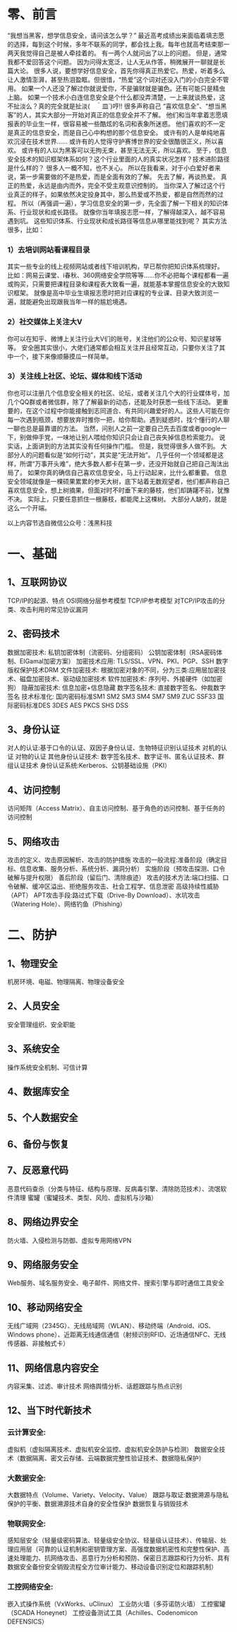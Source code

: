 # 零、前言
“我想当黑客，想学信息安全，请问该怎么学？”
最近高考成绩出来面临着填志愿的选择，每到这个时候，多年不联系的同学，都会找上我。每年也就高考结束那一两天我觉得自己是被人牵挂着的。
有一两个人就问出了以上的问题。
但是，通常我都不爱回答这个问题。
因为问得太宽泛，让人无从作答，稍微展开一聊就是长篇大论。
很多人说，要想学好信息安全，首先你得真正热爱它。热爱，听着多么让人激情澎湃，甚至热泪盈眶。但很惜，“热爱”这个词对还没入门的小白完全不管用。
如果一个人还没了解过你就说爱你，不是骗财就是骗色。还有可能只是精虫上脑。
如果一个技术小白连信息安全是个什么都没弄清楚，一上来就谈热爱，这不扯淡么？真的完全就是扯淡(　｀皿´)哼!!
很多声称自己 “喜欢信息全”、“想当黑客”的人，其实大部分一开始对真正的信息安全并不了解。
他们和当年拿着志愿填报表的毕业生一样，很容易被一些酷炫的名词和表象所迷惑。
他们喜欢的不一定是真正的信息安全，而是自己心中构想的那个信息安全。
或许有的人是单纯地喜欢沉浸在技术世界……
或许有的人觉得守护赛博世界的安全很酷很正义，所以喜欢。
或许有的人以为黑客可以无拘无束，甚至无法无天，所以喜欢。
至于，信息安全技术的知识框架体系如何？这个行业里面的人的真实状况怎样？技术进阶路径是什么样的？
很多人一概不知，也不关心。
所以在我看来，对于小白爱好者来说，第一步需要做的不是热爱，而是全面有效的了解。
先去了解，再谈热爱。
真正的热爱，永远是由内而外，完全不受主观意识控制的。
当你深入了解过这个行业真正的样子，如果依然决定投身其中，那么热爱或不热爱，都是自然而然的过程。
所以（再强调一遍），学习信息安全的第一步，先全面了解一下相关的知识体系、行业现状和成长路径。
就像你当年填报志愿一样，了解得越深入，越不容易遇到坑。
这些知识体系、行业现状和成长路径等信息从哪里能找到呢？
其实方法很多，比如：

### 1）去培训网站看课程目录
其实一些专业的线上视频网站或者线下培训机构，早已帮你把知识体系梳理好。
比如：网易云课堂、i春秋、360网络安全学院等等……你不必把每个课程都看一遍或购买，只需要把课程目录和课程表大致看一遍，就能基本掌握信息安全的大致知识框架。
就像是高中毕业生填报志愿时把对应课程的专业课、目录大致浏览一遍，就能避免出现跟我当年一样的尴尬境遇。
### 2）社交媒体上关注大V
你可以在知乎、微博上关注行业大V们的账号，关注他们的公众号、知识星球等等。
安全圈其实很小，大佬们通常都会相互关注并且经常互动，只要你关注了其中一个，接下来像顺藤摸瓜一样简单。
### 3）关注线上社区、论坛、媒体和线下活动
你也可以注册几个信息安全相关的社区、论坛，或者关注几个大的行业媒体号，加几个QQ群或者微信群，除了了解最新的动态，还能及时获悉一些线下活动。
更重要的，在这个过程中你能接触到志同道合、有共同兴趣爱好的人。这些人可能在你每一次遇到瓶颈，想要放弃时推你一把，给你帮助。遇到疑惑时，找个懂行的人聊一聊也总是最靠谱的方法。
当然，问别人之前一定要自己先去百度或者google一下，别做伸手党，一味地让别人喂给你知识只会让自己丧失掉信息检索能力。
说实话，上面讲到的方法其实没有任何操作门槛。
但是，我觉得很多人做不到。
大部分人的问题看似是“如何行动”，其实是“无法开始”。
几乎任何一个领域都是这样，所谓“万事开头难”，绝大多数人都卡在第一步，还没开始就自己把自己淘汰出局了。
如果你真的确信自己喜欢信息安全，马上行动起来，比什么都重要。
信息安全领域就像是一棵硕果累累的参天大树，底下站着无数观望者，他们都声称自己喜欢信息安全，想上树摘果，但面对时不时垂下来的藤枝，他们却踌躇不前，犹豫不决。
实际上，只要任意抓住一根藤枝，都能爬上这棵树。
大部分人缺的，就是这么一个开端。

以上内容节选自微信公众号：浅黑科技

# 一、基础
## 1、互联网协议
TCP/IP的起源、特点
OSI网络分层参考模型
TCP/IP参考模型
对TCP/IP攻击的分类、攻击利用的常见协议漏洞
## 2、密码技术
数据加密技术:
私钥加密体制（流密码、分组密码）
公钥加密体制（RSA密码体制、EIGamal加密方案）
加密技术应用:
TLS/SSL、VPN、PKI、PGP、SSH
数字版权保护技术DRM
文件加密技术:
根据加密对象的不同，分为三类:应用层加密技术、磁盘加密技术、驱动级加密技术
软件加密技术:
序列号、外接硬件（如加密狗）
隐蔽加密技术:
信息加密+信息隐藏
数字签名技术:
直接数字签名、仲裁数字签名
技术标准化:
国内密码标准SM1 SM2 SM3 SM4 SM7 SM9 ZUC SSF33
国际密码标准DES 3DES AES PKCS SHS DSS
## 3、身份认证
对人的认证:基于口令的认证、双因子身份认证、生物特征识别认证技术
对机的认证
对物的认证
其他身份认证技术:
数字签名技术、数字证书、匿名认证技术、群组认证技术
身份认证系统:Kerberos、公钥基础设施（PKI）
## 4、访问控制
访问矩阵（Access Matrix）、自主访问控制、基于角色的访问控制、基于任务的访问控制
## 5、网络攻击
攻击的定义、攻击原因解析、攻击的防护措施
攻击的一般流程:准备阶段（确定目标、信息收集、服务分析、系统分析、漏洞分析）
实施阶段（预攻击探测、口令破解与提升权限）
善后阶段（留后门、清除痕迹）
攻击的技术方法:端口扫描、口令破解、缓冲区溢出、拒绝服务攻击、社会工程学、信息泄密
高级持续性威胁（APT）
APT攻击手段:路过式下载（Drive-By Download）、水坑攻击（Watering Hole）、网络钓鱼（Phishing）
# 二、防护
## 1、物理安全
机房环境、电磁、物理隔离、物理设备安全
## 2、人员安全
安全管理组织、安全职能
## 3、系统安全
操作系统安全机制、可信计算
## 4、数据库安全
## 5、个人数据安全
## 6、备份与恢复
## 7、反恶意代码
恶意代码查杀（分类与特征、结构与原理、反病毒引擎、清除防范技术）、流氓软件清理
蜜罐（蜜罐技术、类型、风险、虚拟机与沙箱）
## 8、网络边界安全
防火墙、入侵检测与防御、虚拟专用网络VPN
## 9、网络服务安全
Web服务、域名服务安全、电子邮件、网络文件、搜索引擎与即时通信工具安全
## 10、移动网络安全
无线广域网（2345G）、无线局域网（WLAN）、移动终端（Android、iOS、Windows phone）、近距离无线通信通信（射频识别RFID、近场通信NFC、无线传感器、非接触式卡）
## 11、网络信息内容安全
内容采集、过滤、审计技术
网络舆情分析、话题跟踪与热点识别
## 12、当下时代新技术
### 云计算安全:
虚拟机（虚拟隔离技术、虚拟机安全监控、虚拟机安全防护与检测）
数据安全技术（数据隔离、密文云存储、云端数据完整性验证技术、数据隐私保护）
### 大数据安全:
大数据特点（Volume、Variety、Velocity、Value）
跟踪与取证:数据溯源与隐私保护的平衡、数据溯源技术自身的安全性保护
数据恢复与销毁技术
### 物联网安全:
感知层安全（轻量级密码算法、轻量级安全协议、轻量级认证技术）、传输层、处理应用层（可靠的认证机制和密钥管理方案、高强度数据机密性和完整性保护、高速处理能力、抗网络攻击、恶意行为分析和预防、保密日志跟踪和行为分析、具有数据安全备份安全销毁流程全方位审计能力、移动设备识别定位和跟踪机制）
### 工控网络安全:
嵌入式操作系统（VxWorks、uClinux）
工业防火墙（多芬诺防火墙）
工控蜜罐（SCADA Honeynet）
工控设备测试工具（Achilles、Codenomicon DEFENSICS）


